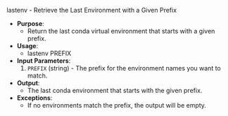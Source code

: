 lastenv - Retrieve the Last Environment with a Given Prefix
- **Purpose**:
  - Return the last conda virtual environment that starts with a given prefix.
- **Usage**: 
  - lastenv PREFIX
- **Input Parameters**: 
   1. `PREFIX` (string) - The prefix for the environment names you want to match.
- **Output**: 
  - The last conda environment that starts with the given prefix.
- **Exceptions**: 
  - If no environments match the prefix, the output will be empty.

